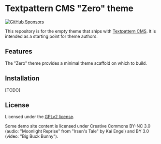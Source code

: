 # Textpattern CMS "Zero" theme

[![GitHub Sponsors](https://img.shields.io/github/sponsors/textpattern)](https://github.com/sponsors/textpattern)

This repository is for the empty theme that ships with [Textpattern CMS](https://textpattern.com/). It is intended as a starting point for theme authors.

## Features

The "Zero" theme provides a minimal theme scaffold on which to build.

## Installation

[TODO]

## License

Licensed under the [GPLv2 license](https://github.com/textpattern/textpattern-default-theme/blob/master/LICENSE).

Some demo site content is licensed under Creative Commons BY-NC 3.0 (audio: "Moonlight Reprise" from "Irsen's Tale" by Kai Engel) and BY 3.0 (video: "Big Buck Bunny").
